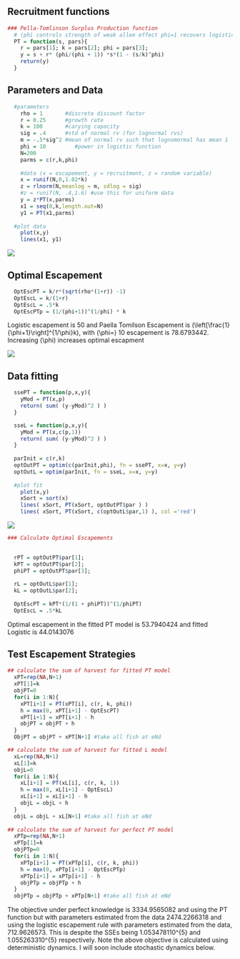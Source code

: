 Recruitment functions
---------------------

``` r
### Pella-Tomlinson Surplus Production function 
  # (phi controls strength of weak allee effect phi=1 recovers logistic/schaeffer)
  PT = function(s, pars){
    r = pars[1]; k = pars[2]; phi = pars[3];
    y = s + r* (phi/(phi + 1)) *s*(1 - (s/k)^phi)
    return(y)
  }
```

Parameters and Data
-------------------

``` r
  #parameters
    rho = 1       #discrete discount factor
    r = 0.25      #growth rate
    k = 100       #carying capacity
    sig = .4      #std of normal rv (for lognormal rvs)
    m = -.5*sig^2 #mean of normal rv such that lognomormal has mean 1
    phi = 10         #power in logistic function
    N=200
    parms = c(r,k,phi)
    
    #data (x = escapement, y = recruitment, z = random variable)
    x = runif(N,0,1.02*k)
    z = rlnorm(N,meanlog = m, sdlog = sig)
    #z = runif(N, .4,1.6) #use this for uniform data
    y = z*PT(x,parms)
    x1 = seq(0,k,length.out=N)
    y1 = PT(x1,parms)
  
  #plot data
    plot(x,y)
    lines(x1, y1)
```

![](Pella_Tomlinson_v_logistic_model_files/figure-markdown_github/parameters-1.png)

Optimal Escapement
------------------

``` r
  OptEscPT = k/r*(sqrt(rho*(1+r)) -1)
  OptEscL = k/(1+r)
  OptEscL = .5*k
  OptEscPTp = (1/(phi+1))^(1/phi) * k
```

Logistic escapement is 50 and Paella Tomilson Escapement is \(\left[\frac{1}{\phi+1}\right]^{1/\phi}k\), with \(\phi=\) 10 escapement is 78.6793442. Increasing \(\phi\) increases optimal escapment

![](Pella_Tomlinson_v_logistic_model_files/figure-markdown_github/PaellaTomilson-1.png)

Data fitting
------------

``` r
  ssePT = function(p,x,y){
    yMod = PT(x,p)
    return( sum( (y-yMod)^2 ) )
  }

  sseL = function(p,x,y){
    yMod = PT(x,c(p,1))
    return( sum( (y-yMod)^2 ) )
  }
  
  parInit = c(r,k)
  optOutPT = optim(c(parInit,phi), fn = ssePT, x=x, y=y)
  optOutL = optim(parInit, fn = sseL, x=x, y=y)
  
  #plot fit
    plot(x,y)
    xSort = sort(x)
    lines( xSort, PT(xSort, optOutPT$par ) )
    lines( xSort, PT(xSort, c(optOutL$par,1) ), col ='red')
```

![](Pella_Tomlinson_v_logistic_model_files/figure-markdown_github/SumSquaredErrorFunctions-1.png)

``` r
### Calculate Optimal Escapements

    
  rPT = optOutPT$par[1];
  kPT = optOutPT$par[2]; 
  phiPT = optOutPT$par[3];
  
  rL = optOutL$par[1];
  kL = optOutL$par[2]; 
  
  OptEscPT = kPT*(1/(1 + phiPT))^(1/phiPT)
  OptEscL = .5*kL
```

Optimal escapement in the fitted PT model is 53.7940424 and fitted Logistic is 44.0143076

Test Escapement Strategies
--------------------------

``` r
## calculate the sum of harvest for fitted PT model    
  xPT=rep(NA,N+1)
  xPT[1]=k    
  objPT=0    
  for(i in 1:N){
    xPT[i+1] = PT(xPT[i], c(r, k, phi))
    h = max(0, xPT[i+1] - OptEscPT)
    xPT[i+1] = xPT[i+1] - h
    objPT = objPT + h
  }    
  ObjPT = objPT + xPT[N+1] #take all fish at eNd

## calculate the sum of harvest for fitted L model   
  xL=rep(NA,N+1)
  xL[1]=k    
  objL=0    
  for(i in 1:N){
    xL[i+1] = PT(xL[i], c(r, k, 1))
    h = max(0, xL[i+1] - OptEscL)
    xL[i+1] = xL[i+1] - h
    objL = objL + h
  }  
  objL = objL + xL[N+1] #take all fish at eNd
  
## calculate the sum of harvest for perfect PT model   
  xPTp=rep(NA,N+1)
  xPTp[1]=k    
  objPTp=0    
  for(i in 1:N){
    xPTp[i+1] = PT(xPTp[i], c(r, k, phi))
    h = max(0, xPTp[i+1] - OptEscPTp)
    xPTp[i+1] = xPTp[i+1] - h
    objPTp = objPTp + h
  }  
  objPTp = objPTp + xPTp[N+1] #take all fish at eNd
```

The objective under perfect knowledge is 3334.9565082 and using the PT function but with parameters estimated from the data 2474.2266318 and using the logistic escapement rule with parameters estimated from the data, 712.9626573. This is despite the SSEs being 1.053478110^{5} and 1.055263310^{5} respectively. Note the above objective is calculated using deterministic dynamics. I will soon include stochastic dynamics below.
